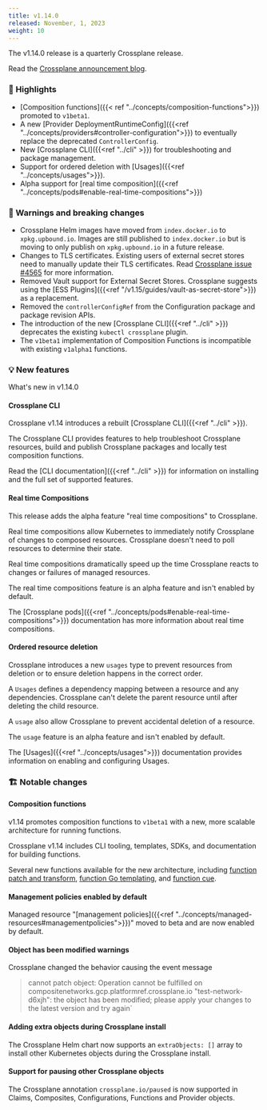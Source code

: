 ```yaml
---
title: v1.14.0
released: November, 1, 2023
weight: 10
---
```


The v1.14.0 release is a quarterly Crossplane release. 

Read the 
[Crossplane announcement blog](https://blog.crossplane.io/crossplane-v1-14/). 

### 🎉 Highlights
<!-- vale write-good.Weasel = NO --> 
* [Composition functions]({{< ref "../concepts/composition-functions">}}) promoted to `v1beta1`.
* A new [Provider DeploymentRuntimeConfig]({{<ref "../concepts/providers#controller-configuration">}}) to eventually replace the deprecated `ControllerConfig`. 
* New [Crossplane CLI]({{<ref "../cli" >}}) for troubleshooting and package management.
* Support for ordered deletion with [Usages]({{<ref "../concepts/usages">}}).
* Alpha support for [real time composition]({{<ref "../concepts/pods#enable-real-time-compositions">}})


<!--more--> 

### 🚨 Warnings and breaking changes

* Crossplane Helm images have moved from `index.docker.io` to `xpkg.upbound.io`.
  Images are still published to `index.docker.io` but is moving to only publish on
  `xpkg.upbound.io` in a future release.
* Changes to TLS certificates. Existing users of external secret stores need to
  manually update their TLS certificates. Read [Crossplane issue #4565](https://github.com/crossplane/crossplane/pull/4656) for more information. 
* Removed Vault support for External Secret Stores. Crossplane
  suggests using the [ESS Plugins]({{<ref "/v1.15/guides/vault-as-secret-store">}}) as a replacement.
* Removed the `controllerConfigRef` from the Configuration package
  and package revision APIs. 
* The introduction of the new [Crossplane CLI]({{<ref "../cli" >}}) deprecates
  the existing `kubectl crossplane` plugin. 
* The `v1beta1` implementation of Composition Functions is incompatible with
  existing `v1alpha1` functions. 

### 💡 New features

What's new in v1.14.0

#### Crossplane CLI

Crossplane v1.14 introduces a rebuilt [Crossplane CLI]({{<ref "../cli" >}}). 

The Crossplane CLI provides features to help troubleshoot Crossplane resources,
build and publish Crossplane packages and locally test composition functions.

Read the [CLI documentation]({{<ref "../cli" >}}) for information on installing 
and the full set of
supported features. 

#### Real time Compositions

This release adds the alpha feature "real time compositions" to Crossplane. 

Real time compositions allow Kubernetes to immediately notify Crossplane of
changes to composed resources. Crossplane doesn't need to poll resources to
determine their state. 

Real time compositions dramatically speed up the time Crossplane reacts to
changes or failures of managed resources.

The real time compositions feature is an alpha feature and isn't enabled by default.

The [Crossplane pods]({{<ref "../concepts/pods#enable-real-time-compositions">}}) 
documentation has more information about real time compositions. 

#### Ordered resource deletion

Crossplane introduces a new `usages` type to prevent resources from
deletion or to ensure deletion happens in the correct order. 

A `Usages` defines a dependency mapping between a resource and any dependencies.
Crossplane can't delete the parent resource until after deleting the child 
resource.

A `usage` also allow Crossplane to prevent accidental deletion of a resource.

The `usage` feature is an alpha feature and isn't enabled by default.

The [Usages]({{<ref "../concepts/usages">}}) documentation provides information
on enabling and configuring Usages.

### 🏗️ Notable changes

#### Composition functions

v1.14 promotes composition functions to `v1beta1` with a new, more scalable 
architecture for running functions.

Crossplane v1.14 includes CLI tooling, templates, SDKs, and documentation for 
building functions.

Several new functions available for the new architecture, 
including 
[function patch and transform](https://github.com/crossplane-contrib/function-patch-and-transform), 
[function Go templating](https://github.com/crossplane-contrib/function-go-templating), 
and
[function cue](https://github.com/crossplane-contrib/function-cue).

#### Management policies enabled by default

Managed resource "[management policies]({{<ref "../concepts/managed-resources#managementpolicies">}})" moved to beta and are now enabled by
default. 

<!-- vale write-good.Passive = NO -->
#### Object has been modified warnings
<!-- vale write-good.Passive = YES -->

Crossplane changed the behavior causing the event message

<!-- vale off -->
> cannot patch object: Operation cannot be fulfilled on compositenetworks.gcp.platformref.crossplane.io "test-network-d6xjh": the object has been modified; please apply your changes to the latest version and try again`
<!-- vale on --> 


#### Adding extra objects during Crossplane install

The Crossplane Helm chart now supports an `extraObjects: []` array to install
other Kubernetes objects during the Crossplane install. 

#### Support for pausing other Crossplane objects

The Crossplane annotation `crossplane.io/paused` is now supported in Claims,
Composites, Configurations, Functions and Provider objects. 


<!-- vale write-good.Weasel = YES --> 